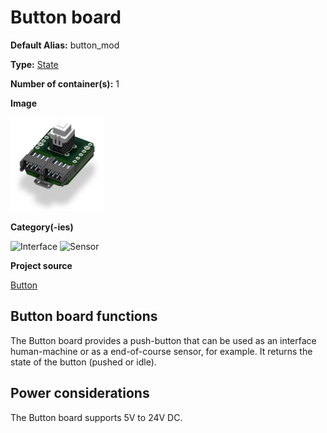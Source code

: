 # Button board
<div class="cust_sheet" markdown="1">
<p class="cust_sheet-title" markdown="1"><strong>Default Alias:</strong> button_mod</p>
<p class="cust_sheet-title" markdown="1"><strong>Type:</strong> <a href="../../high/containers_list/state.md">State</a></p>
<p class="cust_sheet-title" markdown="1"><strong>Number of container(s):</strong> 1</p>
<p class="cust_sheet-title" markdown="1"><strong>Image</strong></p>
<p class="cust_indent" markdown="1"><img height="150" src="../../../_assets/img/button-container.png"></p>
<p class="cust_sheet-title" markdown="1"><strong>Category(-ies)</strong></p>
<p class="cust_indent" markdown="1">
<img height="50" src="../../../_assets/img/sticker-interface.png" title="Interface">
<img height="50" src="../../../_assets/img/sticker-sensor.png" title="Sensor">
</p>
<p class="cust_sheet-title" markdown="1"><strong>Project source </strong></p>
<a class="github-button" data-size="large" aria-label="Star Luos-io/Luos on GitHub" href="https://github.com/Luos-io/Examples/blob/master/Projects/l0/Button" target="_blank">Button</a>
</div>


## Button board functions
The Button board provides a push-button that can be used as an interface human-machine or as a end-of-course sensor, for example. It returns the state of the button (pushed or idle).

## Power considerations
The Button board supports 5V to 24V DC.


